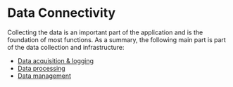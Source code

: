 # Data Connectivity

Collecting the data is an important part of the application and is the foundation of most functions. 
As a summary, the following main part is part of the data collection and infrastructure:
- [Data acquisition & logging](Data%20Acquisition%20and%20Logging/Data%20Acquisition%20and%20Logging.md)
- [Data processing](Data%20Processing/Data%20Processing.md)
- [Data management](Data%20Management/Data%20Management.md)

